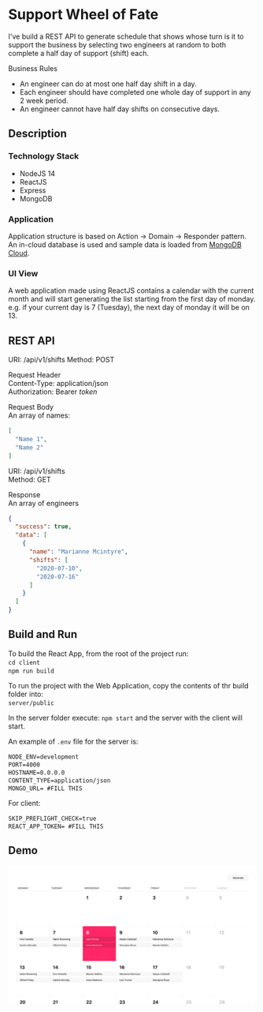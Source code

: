 # Support Wheel of Fate

I've build a REST API to generate schedule that shows whose turn is it to support the business by selecting two engineers at random to both complete a half day of support (shift) each.

Business Rules
- An engineer can do at most one half day shift in a day.
 - Each engineer should have completed one whole day of support in any 2 week period.
 - An engineer cannot have half day shifts on consecutive days.

 ## Description

 ### Technology Stack
 - NodeJS 14
 - ReactJS
 - Express
 - MongoDB

 ### Application
 Application structure is based on Action -> Domain -> Responder pattern. An in-cloud database is used and sample data is loaded from [MongoDB Cloud](https://cloud.mongodb.com).

 ### UI View
A web application made using ReactJS contains a calendar with the current month and will start generating the list starting from the first day of monday. e.g. if your current day is 7 (Tuesday), the next day of monday it will be on 13.

## REST API
URI: /api/v1/shifts
Method: POST

Request Header  
Content-Type: application/json  
Authorization: Bearer _token_  

Request Body  
An array of names:   
```json
[
  "Name 1",
  "Name 2"
]
```

URI: /api/v1/shifts  
Method: GET

Response  
An array of engineers  
```json
{
  "success": true,
  "data": [
    {
      "name": "Marianne Mcintyre",
      "shifts": [
        "2020-07-10",
        "2020-07-16"
      ]
    }
  ]
}
```

## Build and Run
To build the React App, from the root of the project run:  
`cd client`  
`npm run build`

To run the project with the Web Application, copy the contents of thr build folder into:  
`server/public`

In the server folder execute: `npm start` and the server with the client will start. 

An example of `.env` file for the server is:
```environment
NODE_ENV=development
PORT=4000
HOSTNAME=0.0.0.0
CONTENT_TYPE=application/json
MONGO_URL= #FILL THIS
```

For client:
```
SKIP_PREFLIGHT_CHECK=true
REACT_APP_TOKEN= #FILL THIS
```

## Demo
![Demo](/demo.png)